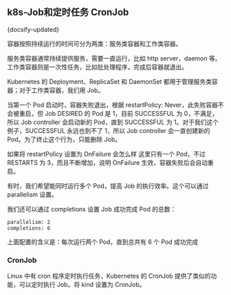 ## k8s-Job和定时任务 CronJob
{docsify-updated}

容器按照持续运行的时间可分为两类：服务类容器和工作类容器。

服务类容器通常持续提供服务，需要一直运行，比如 http server，daemon 等。工作类容器则是一次性任务，比如批处理程序，完成后容器就退出。

Kubernetes 的 Deployment、ReplicaSet 和 DaemonSet 都用于管理服务类容器；对于工作类容器，我们用 Job。


当第一个 Pod 启动时，容器失败退出，根据 restartPolicy: Never，此失败容器不会被重启，但 Job DESIRED 的 Pod 是 1，目前 SUCCESSFUL 为 0，不满足，所以 Job controller 会启动新的 Pod，直到 SUCCESSFUL 为 1。对于我们这个例子，SUCCESSFUL 永远也到不了 1，所以 Job controller 会一直创建新的 Pod。为了终止这个行为，只能删除 Job。

如果将 restartPolicy 设置为 OnFailure 会怎么样
这里只有一个 Pod，不过 RESTARTS 为 3，而且不断增加，说明 OnFailure 生效，容器失败后会自动重启。

有时，我们希望能同时运行多个 Pod，提高 Job 的执行效率。这个可以通过 parallelism 设置。

我们还可以通过 completions 设置 Job 成功完成 Pod 的总数：
```
parallelism: 2
completions: 6
```
上面配置的含义是：每次运行两个 Pod，直到总共有 6 个 Pod 成功完成


### CronJob
Linux 中有 cron 程序定时执行任务，Kubernetes 的 CronJob 提供了类似的功能，可以定时执行 Job。将 kind 设置为 CronJob。
